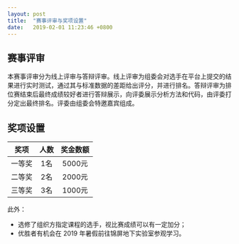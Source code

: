```yaml
---
layout: post
title:  "赛事评审与奖项设置"
date:   2019-02-01 11:23:46 +0800
---
```


## 赛事评审

本赛事评审分为线上评审与答辩评审。线上评审为组委会对选手在平台上提交的结果进行实时测试，通过其与标准数据的差距给出评分，并进行排名。答辩评审为排位赛结束后最终成绩较好者进行答辩展示，向评委展示分析方法和代码，由评委打分定出最终排名。评委由组委会特邀嘉宾组成。

## 奖项设置

| 奖项   | 人数 | 奖金数额 |
| :----: | :--: | :------: |
| 一等奖 | 1名  | 5000元   |
| 二等奖 | 2名  | 2000元   |
| 三等奖 | 3名  | 1000元   |

此外：

* 选修了组织方指定课程的选手，视比赛成绩可以有一定加分；
* 优胜者有机会在 2019 年暑假前往锦屏地下实验室参观学习。
